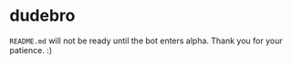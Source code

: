 # dudebro

`README.md` will not be ready until the bot enters alpha. Thank you for your patience. :)
